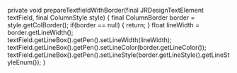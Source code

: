 private void prepareTextfieldWithBorder(final JRDesignTextElement textField, final ColumnStyle style) {
final ColumnBorder border = style.getColBorder();
if(border == null)
{
return;
}
float lineWidth = border.getLineWidth();
textField.getLineBox().getPen().setLineWidth(lineWidth);
textField.getLineBox().getPen().setLineColor(border.getLineColor());
textField.getLineBox().getPen().setLineStyle(border.getLineStyle().getLineStyleEnum());
}
